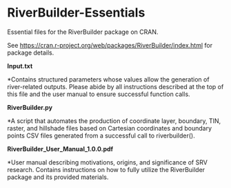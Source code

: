 # RiverBuilder-Essentials
Essential files for the RiverBuilder package on CRAN.

See https://cran.r-project.org/web/packages/RiverBuilder/index.html for package details.

**Input.txt**

*Contains structured parameters whose values allow the generation of river-related outputs. Please abide by all instructions described at the top of this file and the user manual to ensure successful function calls.

**RiverBuilder.py**

*A script that automates the production of coordinate layer, boundary, TIN, raster, and hillshade files based on Cartesian coordinates and boundary points CSV files generated from a successful call to riverbuilder().

**RiverBuilder_User_Manual_1.0.0.pdf**

*User manual describing motivations, origins, and significance of SRV research. Contains instructions on how to fully utilize the RiverBuilder package and its provided materials.